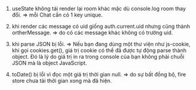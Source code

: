 1. useState không tái render lại room khác mặc dù console.log room thay đổi.
=> mỗi Chat cần có 1 key unique. 

2. khi render các message có uid giống auth.current.uid nhưng cũng thành ortherMessage.
=> do có các message khác không có trường uid.

3. khi parse JSON bị lỗi.
=> Nếu bạn đang dùng một thư viện như js-cookie, khi gọi cookies.get(), giá trị cookie có thể đã được tự động parse thành object. Đó là lý do giá trị in ra trong console của bạn không phải chuỗi JSON mà là object JavaScript.

4. toDate() bị lỗi vì đọc một giá trị thời gian null.
=> do sự bất đồng bộ, fire store chưa tải thời gian xong mà đã hiện.

